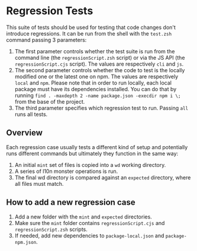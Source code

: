 # Regression Tests

This suite of tests should be used for testing that code changes don't introduce regressions.
It can be run from the shell with the `test.zsh` command passing 3 parameters:
1. The first parameter controls whether the test suite is run from the command line (the `regressionScript.zsh` script) or via the JS API (the `regressionScript.cjs` script). The values are respectively `cli` and `js`.
2. The second parameter controls whether the code to test is the locally modified one or the latest one on npm. The values are respectively `local` and `npm`. Please note that in order to run locally, each local package must have its dependencies installed. You can do that by running `find . -maxdepth 2 -name package.json -execdir npm i \;` from the base of the project.
3. The third parameter specifies which regression test to run. Passing `all` runs all tests.

## Overview

Each regression case usually tests a different kind of setup and potentially runs different commands but ultimately they function in the same way:
1. An initial `mint` set of files is copied into a `wd` working directory.
2. A series of l10n monster operations is run.
3. The final wd directory is compared against an `expected` directory, where all files must match.

## How to add a new regression case

1. Add a new folder with the `mint` and `expected` directories.
2. Make sure the `mint` folder contains `regressionScript.cjs` and `regressionScript.zsh` scripts.
3. If needed, add new dependencies to `package-local.json` and `package-npm.json`.
